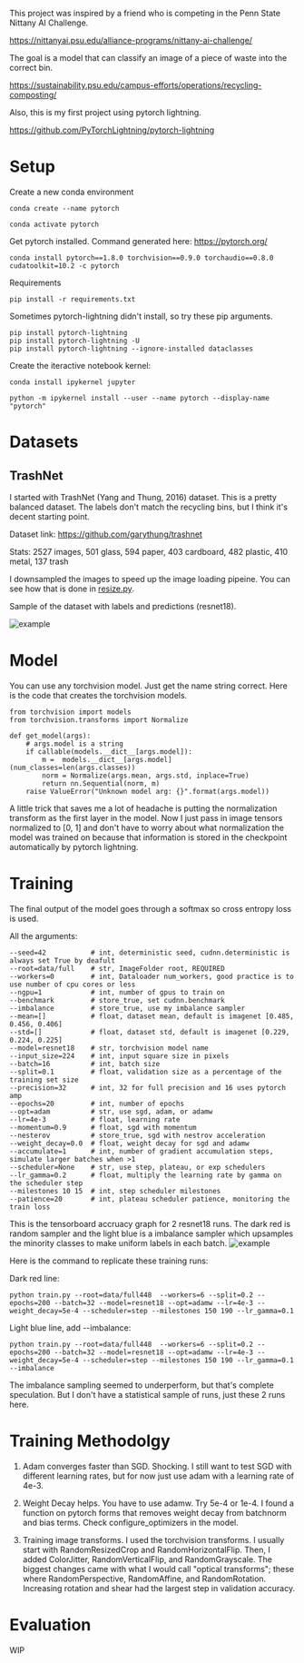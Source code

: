 
This project was inspired by a friend who is competing in the Penn State Nittany AI Challenge.

https://nittanyai.psu.edu/alliance-programs/nittany-ai-challenge/

The goal is a model that can classify an image of a piece of waste into the correct bin.

https://sustainability.psu.edu/campus-efforts/operations/recycling-composting/

Also, this is my first project using pytorch lightning.

https://github.com/PyTorchLightning/pytorch-lightning

# Setup

Create a new conda environment
```
conda create --name pytorch
```

```
conda activate pytorch
```

Get pytorch installed. Command generated here: https://pytorch.org/
```
conda install pytorch==1.8.0 torchvision==0.9.0 torchaudio==0.8.0 cudatoolkit=10.2 -c pytorch
```

Requirements
```
pip install -r requirements.txt
```

Sometimes pytorch-lightning didn't install, so try these pip arguments.
```
pip install pytorch-lightning
pip install pytorch-lightning -U
pip install pytorch-lightning --ignore-installed dataclasses
```

Create the iteractive notebook kernel:

```
conda install ipykernel jupyter
```

```
python -m ipykernel install --user --name pytorch --display-name "pytorch"
```

# Datasets

## TrashNet

I started with TrashNet (Yang and Thung, 2016) dataset. This is a pretty balanced dataset. The labels don't match the recycling bins, but I think it's decent starting point.

Dataset link: https://github.com/garythung/trashnet

Stats: 2527 images, 501 glass, 594 paper, 403 cardboard, 482 plastic, 410 metal, 137 trash

I downsampled the images to speed up the image loading pipeine. You can see how that is done in [resize.py](resize.py).

Sample of the dataset with labels and predictions (resnet18).

![example](/data/readme/example.png)


# Model

You can use any torchvision model. Just get the name string correct. Here is the code that creates the torchvision models.
```
from torchvision import models
from torchvision.transforms import Normalize

def get_model(args):
    # args.model is a string
    if callable(models.__dict__[args.model]):
        m =  models.__dict__[args.model](num_classes=len(args.classes))
        norm = Normalize(args.mean, args.std, inplace=True)
        return nn.Sequential(norm, m)
    raise ValueError("Unknown model arg: {}".format(args.model))
```

A little trick that saves me a lot of headache is putting the normalization transform as the first layer in the model. Now I just pass in image tensors normalized to [0, 1] and don't have to worry about what normalization the model was trained on because that information is stored in the checkpoint automatically by pytorch lightning.


# Training

The final output of the model goes through a softmax so cross entropy loss is used.

All the arguments:
```
--seed=42           # int, deterministic seed, cudnn.deterministic is always set True by deafult
--root=data/full    # str, ImageFolder root, REQUIRED
--workers=0         # int, Dataloader num_workers, good practice is to use number of cpu cores or less
--ngpu=1            # int, number of gpus to train on
--benchmark         # store_true, set cudnn.benchmark
--imbalance         # store_true, use my imbalance sampler
--mean=[]           # float, dataset mean, default is imagenet [0.485, 0.456, 0.406]
--std=[]            # float, dataset std, default is imagenet [0.229, 0.224, 0.225]
--model=resnet18    # str, torchvision model name
--input_size=224    # int, input square size in pixels
--batch=16          # int, batch size
--split=0.1         # float, validation size as a percentage of the training set size
--precision=32      # int, 32 for full precision and 16 uses pytorch amp
--epochs=20         # int, number of epochs
--opt=adam          # str, use sgd, adam, or adamw
--lr=4e-3           # float, learning rate
--momentum=0.9      # float, sgd with momentum
--nesterov          # store_true, sgd with nestrov acceleration
--weight_decay=0.0  # float, weight decay for sgd and adamw
--accumulate=1      # int, number of gradient accumulation steps, simulate larger batches when >1
--scheduler=None    # str, use step, plateau, or exp schedulers
--lr_gamma=0.2      # float, multiply the learning rate by gamma on the scheduler step
--milestones 10 15  # int, step scheduler milestones
--patience=20       # int, plateau scheduler patience, monitoring the train loss
```

This is the tensorboard accruacy graph for 2 resnet18 runs. The dark red is random sampler and the light blue is a imbalance sampler which upsamples the minority classes to make uniform labels in each batch.
![example](/data/readme/resnet18_acc.png)

Here is the command to replicate these training runs:

Dark red line:
```
python train.py --root=data/full448  --workers=6 --split=0.2 --epochs=200 --batch=32 --model=resnet18 --opt=adamw --lr=4e-3 --weight_decay=5e-4 --scheduler=step --milestones 150 190 --lr_gamma=0.1
```

Light blue line, add --imbalance:
```
python train.py --root=data/full448  --workers=6 --split=0.2 --epochs=200 --batch=32 --model=resnet18 --opt=adamw --lr=4e-3 --weight_decay=5e-4 --scheduler=step --milestones 150 190 --lr_gamma=0.1 --imbalance
```

The imbalance sampling seemed to underperform, but that's complete speculation. But I don't have a statistical sample of runs, just these 2 runs here.


# Training Methodolgy

1. Adam converges faster than SGD. Shocking. I still want to test SGD with different learning rates, but for now just use adam with a learning rate of 4e-3.

2. Weight Decay helps. You have to use adamw. Try 5e-4 or 1e-4. I found a function on pytorch forms that removes weight decay from batchnorm and bias terms. Check configure_optimizers in the model.

3. Training image transforms. I used the torchvision transforms. I usually start with RandomResizedCrop and RandomHorizontalFlip. Then, I added ColorJitter, RandomVerticalFlip, and RandomGrayscale. The biggest changes came with what I would call "optical transforms"; these where RandomPerspective, RandomAffine, and RandomRotation. Increasing rotation and shear had the largest step in validation accuracy.


# Evaluation

WIP

